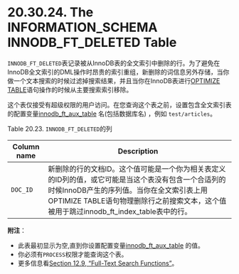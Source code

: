 # 20.30.24. The INFORMATION_SCHEMA INNODB_FT_DELETED Table

`INNODB_FT_DELETED`表记录被从InnoDB表的全文索引中删除的行。为了避免在InnoDB全文索引的DML操作时昂贵的索引重组，新删除的词信息另外存储，当你做一个文本搜索的时候过滤掉搜索结果，并且当你在InnoDB表进行[OPTIMIZE TABLE](../Chapter_13/13.07.02_Table_Maintenance_Statements.md#13.07.02.04)语句操作的时候从主要搜索索引移除。

这个表仅接受有超级权限的用户访问。在您查询这个表之前，设置包含全文索引表的配置变量[innodb_ft_aux_table](../Chapter_14/14.02.06_InnoDB_Startup_Options_and_System_Variables.md) 名(包括数据库名) ，例如 `test/articles`。

Table 20.23. `INNODB_FT_DELETED`的列

<table>
<thead>
<tr>
	<th scope="col">Column name</th>
	<th scope="col">Description</th>
</tr>
</thead>

<tbody>
<tr>
	<td scope="row"><code class="literal">DOC_ID</code></td>
	<td>新删除的行的文档ID。这个值可能是一个你为相关表定义的ID列的值，或它可能是当这个表没有包含一个合适列的时候InnoDB产生的序列值。当你在全文索引表上用OPTIMIZE TABLE语句物理删除行之前搜索文本，这个值被用于跳过innodb_ft_index_table表中的行。
</td>
</tr>
</tbody>
</table>

**附注**：

- 此表最初显示为空,直到你设置配置变量[innodb_ft_aux_table](../Chapter_14/14.02.06_InnoDB_Startup_Options_and_System_Variables.md) 的值。
- 你必须有`PROCESS`权限才能查询这个表。
- 更多信息看[Section 12.9, “Full-Text Search Functions”](../Chapter_12/12.09.00_Full-Text_Search_Functions.md)。